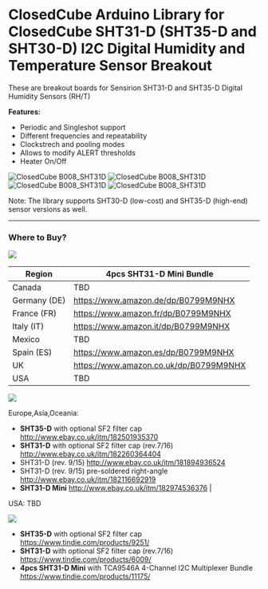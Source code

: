 ClosedCube Arduino Library for
ClosedCube SHT31-D (SHT35-D and SHT30-D) I2C Digital Humidity and Temperature Sensor Breakout 
=====================================================================================================

These are breakout boards for Sensirion SHT31-D and SHT35-D Digital Humidity Sensors (RH/T)

**Features:**

- Periodic and Singleshot support
- Different frequencies and repeatability
- Clockstrech and pooling modes
- Allows to modify ALERT thresholds
- Heater On/Off

![ClosedCube B008_SHT31D](http://images.closedcube.uk/B008_SHT35D/B008_SHT35D_GitHub_Pic1.jpg)
![ClosedCube B008_SHT31D](http://images.closedcube.uk/B008_SHT31D/B008_SHT31D_GitHub_Pic1.jpg)
![ClosedCube B008_SHT31D](http://images.closedcube.uk/B008_SHT31D/B008_SHT31D_GitHub_Pic2.jpg)
![ClosedCube B008_SHT31D](http://images.closedcube.uk/B008_SHT31D/B008_SHT31D_GitHub_Pic3.jpg)

Note: The library supports SHT30-D (low-cost) and SHT35-D (high-end) sensor versions as well.

----------
### Where to Buy?

[![](http://images.closedcube.uk/logo/github/amazon.png)](https://www.amazon.co.uk/dp/B01MY4BG6H)

| Region  | 4pcs SHT31-D Mini Bundle | 
| ------------- | ------------- |
| Canada | TBD |TBD |
| Germany (DE) | https://www.amazon.de/dp/B0799M9NHX |
| France (FR) | https://www.amazon.fr/dp/B0799M9NHX |
| Italy (IT) | https://www.amazon.it/dp/B0799M9NHX |
| Mexico | TBD | TDB |
| Spain (ES) | https://www.amazon.es/dp/B0799M9NHX |
| UK | https://www.amazon.co.uk/dp/B0799M9NHX | 
| USA | TBD | 



[![](http://images.closedcube.uk/logo/github/ebay.gif)](http://www.ebay.co.uk/itm/182877251201)

Europe,Asia,Oceania:

- **SHT35-D** with optional SF2 filter cap  http://www.ebay.co.uk/itm/182501935370
- **SHT31-D** with optional SF2 filter cap (rev.7/16) http://www.ebay.co.uk/itm/182260364404
- SHT31-D (rev. 9/15) http://www.ebay.co.uk/itm/181894936524
- SHT31-D (rev. 9/15) pre-soldered right-angle http://www.ebay.co.uk/itm/182116692919
- **SHT31-D Mini** http://www.ebay.co.uk/itm/182974536376 |

USA: TBD

[![](http://images.closedcube.uk/logo/github/tindie.png)](https://www.tindie.com/stores/closedcube/)

- **SHT35-D** with optional SF2 filter cap  https://www.tindie.com/products/9251/
- **SHT31-D** with optional SF2 filter cap (rev.7/16) https://www.tindie.com/products/6009/
- **4pcs SHT31-D Mini** with TCA9546A 4-Channel I2C Multiplexer Bundle https://www.tindie.com/products/11175/
